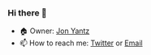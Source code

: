 ### Hi there 👋

- 🏠 Owner: [Jon Yantz](https://github.com/jryantz)
- 📫 How to reach me: [Twitter](https://twitter.com/jryantz) or [Email](mailto:jon@yantz.dev)
